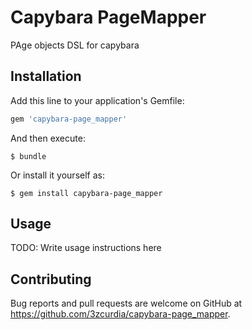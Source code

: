 # Capybara PageMapper

PAge objects DSL for capybara

## Installation

Add this line to your application's Gemfile:

```ruby
gem 'capybara-page_mapper'
```

And then execute:

    $ bundle

Or install it yourself as:

    $ gem install capybara-page_mapper

## Usage

TODO: Write usage instructions here

## Contributing

Bug reports and pull requests are welcome on GitHub at https://github.com/3zcurdia/capybara-page_mapper.
